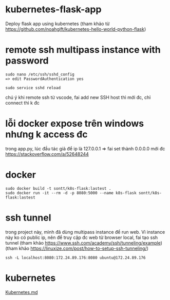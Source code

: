 # kubernetes-flask-app
Deploy flask app using kubernetes
(tham khảo từ https://github.com/noahgift/kubernetes-hello-world-python-flask)

# remote ssh multipass instance with password

```
sudo nano /etc/ssh/sshd_config
=> edit PasswordAuthentication yes

sudo service sshd reload
```

chú ý khi remote ssh từ vscode, fai add new SSH host thì mới đc, chỉ connect thì k đc


# lỗi docker expose trên windows nhưng k access đc
trong app.py, lúc đầu tác giả để ip là 127.0.0.1 => fai set thành 0.0.0.0 mới đc
https://stackoverflow.com/a/52648244



# docker
```
sudo docker build -t sontt/k8s-flask:lastest .
sudo docker run -it --rm -d -p 8080:5000 --name k8s-flask sontt/k8s-flask:lastest
```


# ssh tunnel
trong project này, mình đã dùng multipass instance để run web.
Vì instance này ko có public ip, nên để truy cập đc web từ browser local, fai tạo ssh tunnel
(tham khảo https://www.ssh.com/academy/ssh/tunneling/example)
(tham khảo https://linuxize.com/post/how-to-setup-ssh-tunneling/)

```
ssh -L localhost:8080:172.24.89.176:8080 ubuntu@172.24.89.176
```

# kubernetes

[Kubernetes.md](Kubernetes.md)